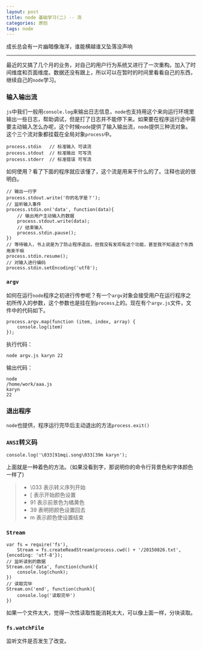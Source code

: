 ```yaml
---
layout: post
title: node 基础学习(二) -- 流
categories: 原创
tags: node
---
```


成长总会有一片幽暗像海洋，谁能横越谁又坠落没声响

<!--more-->
* * *

最近的又搞了几个月的业务，对自己的用户行为系统又进行了一次重构。加入了时间维度和页面维度。数据还没有跟上，所以可以在暂时的时间里看看自己的东西，继续自己的`node`学习。

### 输入输出流

`js`中我们一般用`console.log`来输出日志信息，`node`也支持用这个来向运行环境里输出一些日志，帮助调试，但是打了日志并不能停下来。如果要在程序运行途中需要主动输入怎么办呢，这个时候`node`提供了输入输出流，`node`提供三种流对象。这个三个流对象都挂载在全局对象`process`中。

    process.stdin   // 标准输入 可读流
    process.stdout  // 标准输出 可写流
    process.stderr  // 标准错误 可写流

如何使用？看了下面的程序就应该懂了，这个流是用来干什么的了。注释也说的很明白。

    // 输出一行字
    process.stdout.write('你的名字是？');
    // 监听输入事件
    process.stdin.on('data', function(data){
        // 输出用户主动输入的数据
        process.stdout.write(data);
        // 结束输入
        process.stdin.pause();
    })
    // 等待输入，书上说是为了防止程序退出，但我没有发现有这个功能，甚至我不知道这个东西用来干嘛
    process.stdin.resume();
    // 对输入进行编码
    process.stdin.setEncoding('utf8');

### `argv`

如何在运行`node`程序之初进行传参呢？有一个`argv`对象会接受用户在运行程序之初所传入的参数，这个参数也是挂在到`process`上的。现在有个`argv.js`文件，文件中的代码如下。

    process.argv.map(function (item, index, array) {
        console.log(item)
    });

执行代码：

    node argv.js karyn 22

输出代码：

    node
    /home/work/aaa.js
    karyn
    22

### 退出程序

`node`也提供，程序运行完毕后主动退出的方法`process.exit()`

### `ANSI`转义码

    console.log('\033[91mqi.song\033[39m karyn');

上面就是一种着色的方法。（如果没看到字，那说明你的命令行背景色和字体颜色一样了)

> * \033    表示转义序列开始
> * [       表示开始颜色设置
> * 91      表示前景色为橘黄色
> * 39      表明把颜色设置回去
> * m       表示颜色使设置结束

### `Stream`

    var fs = require('fs'),
        Stream = fs.createReadStream(process.cwd() + '/20150826.txt', {encoding: 'utf-8'});
    // 监听读到的数据
    Stream.on('data', function(chunk){
        console.log(chunk);
    })
    // 读取完毕
    Stream.on('end', function(chunk){
        console.log('读取完毕')
    })

如果一个文件太大，觉得一次性读取性能消耗太大，可以像上面一样，分块读取。

### `fs.watchFile`

监听文件是否发生了改变。
